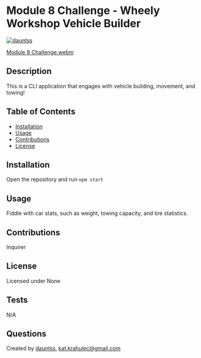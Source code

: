 # Module 8 Challenge - Wheely Workshop Vehicle Builder

[![dauntss](https://img.shields.io/badge/created_by-dauntss-deeppink)](http://github.com/dauntss)

[Module 8 Challenge.webm](https://github.com/user-attachments/assets/3c5a4a9e-5354-41d7-a7bd-f995b8e12b7b)

## Description

This is a CLI application that engages with vehicle building, movement, and towing!

## Table of Contents

- [Installation](#installation)
- [Usage](#usage)
- [Contributions](#contributions)
- [License](#license)

## Installation

Open the repository and run ```npm start```

## Usage

Fiddle with car stats, such as weight, towing capacity, and tire statistics.

## Contributions

Inquirer

## License 

Licensed under None

## Tests

N/A

## Questions

Created by [dauntss](http://github.com/dauntss), [kat.krahulec@gmail.com](mailto:kat.krahulec@gmail.com)
